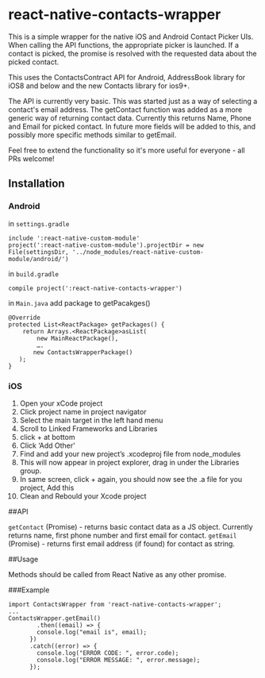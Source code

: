 # react-native-contacts-wrapper

This is a simple wrapper for the native iOS and Android Contact Picker UIs.  When calling the API functions, the appropriate picker is launched.  If a contact is picked, the promise is resolved with the requested data about the picked contact.

This uses the ContactsContract API for Android, AddressBook library for iOS8 and below and the new Contacts library for ios9+.

The API is currently very basic.  This was started just as a way of selecting a contact's email address.  The getContact function was added as a more generic way of returning contact data.  Currently this returns Name, Phone and Email for picked contact.  In future more fields will be added to this, and possibly more specific methods similar to getEmail.  

Feel free to extend the functionality so it's more useful for everyone - all PRs welcome!

## Installation

### Android
in `settings.gradle`

```
include ':react-native-custom-module'
project(':react-native-custom-module').projectDir = new File(settingsDir, '../node_modules/react-native-custom-module/android/')
```

in `build.gradle`

```
compile project(':react-native-contacts-wrapper')
```

in `Main.java`
add package to getPacakges()
```
@Override
protected List<ReactPackage> getPackages() {
    return Arrays.<ReactPackage>asList(
        new MainReactPackage(),
        ….
       new ContactsWrapperPackage()
   );
}
```


### iOS

1. Open your xCode project
2. Click project name in project navigator
3. Select the main target in the left hand menu
4. Scroll to Linked Frameworks and Libraries
5. click + at bottom
6. Click ‘Add Other'
7. Find and add your new project’s .xcodeproj file from node_modules
8. This will now appear in project explorer, drag in under the Libraries group.
9. In same screen, click + again, you should now see the .a file for you project, Add this
10. Clean and Rebould your Xcode project


##API

`getContact` (Promise) - returns basic contact data as a JS object.  Currently returns name, first phone number and first email for contact.
`getEmail` (Promise) - returns first email address (if found) for contact as string.


##Usage

Methods should be called from React Native as any other promise.

###Example
```
import ContactsWrapper from 'react-native-contacts-wrapper';
...
ContactsWrapper.getEmail()
        .then((email) => {
        console.log("email is", email);
      })
      .catch((error) => {
        console.log("ERROR CODE: ", error.code);
        console.log("ERROR MESSAGE: ", error.message);
      });
```

